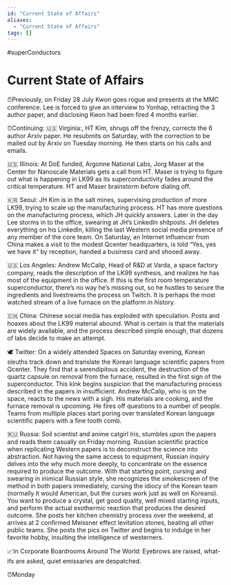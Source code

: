 ```yaml
---
id: "Current State of Affairs"
aliases:
  - "Current State of Affairs"
tags: []
---
```

#superConductors
# Current State of Affairs

⏰Previously, on Friday 28 July
Kwon goes rogue and presents at the MMC conference.
Lee is forced to give an interview to Yonhap, retracting the 3 author paper, and disclosing Kwon had been fired 4 months earlier.

⏰Continuing:
🇺🇸 Virginia:, HT Kim, shrugs off the frenzy, corrects the 6 author Arxiv paper. He resubmits on Saturday, with the correction to be mailed out by Arxiv on Tuesday morning. He then starts on his calls and emails.

🇺🇸 Illinois: At DoE funded, Argonne National Labs, Jorg Maser at the Center for Nanoscale Materials gets a call from HT. Maser is trying to figure out what is happening in LK99 as its superconductivity fades around the critical temperature. HT and Maser brainstorm before dialing off.

🇰🇷 Seoul: JH Kim is in the salt mines, supervising production of more LK99, trying to scale up the manufacturing process. HT has more questions on the manufacturing process, which JH quickly answers. Later in the day Lee storms in to the office, swearing at JH’s LinkedIn shitposts. JH deletes everything on his LinkedIn, killing the last Western social media presence of any member of the core team. On Saturday, an Internet influencer from China makes a visit to the modest Qcenter headquarters, is told “Yes, yes we have it” by reception, handed a business card and shooed away.

🇺🇸 Los Angeles: Andrew McCalip, Head of R&D at Varda, a space factory company, reads the description of the LK99 synthesis, and realizes he has most of the equipment in the office. If this is the first room temperature superconductor, there’s no way he’s missing out, so he hustles to secure the ingredients and livestreams the process on Twitch. It is perhaps the most watched stream of a live furnace on the platform in history.

🇨🇳 China: Chinese social media has exploded with speculation. Posts and hoaxes about the LK99 material abound. What is certain is that the materials are widely available, and the process described simple enough, that dozens of labs decide to make an attempt.

🕊️ Twitter: On a widely attended Spaces on Saturday evening, Korean sleuths track down and translate the Korean language scientific papers from Qcenter. They find that a serendipitous accident, the destruction of the quartz capsule on removal from the furnace, resulted in the first sign of the superconductor. This  kink begins suspicion that the manufacturing process described in the papers in insufficient. Andrew McCalip, who is on the space, reacts to the news with a sigh. His materials are cooking, and the furnace removal is upcoming. He fires off questions to a number of people. Teams from multiple places start poring over translated Korean language scientific papers with a fine tooth comb.

🇷🇺 Russia: Soil scientist and anime catgirl Iris, stumbles upon the papers and reads them casually on Friday morning. Russian scientific practice when replicating Western papers is to deconstruct the science into abstraction. Not having the same access to equipment, Russian inquiry delves into the why much more deeply, to concentrate on the essence required to produce the outcome. With that starting point, cursing and swearing in inimical Russian style, she recognizes the smokescreen of the method in both papers immediately, cursing the idiocy of the Korean team (normally it would American, but the curses work just as well on Koreans). You want to produce a crystal, get good quality, well mixed starting inputs, and perform the actual exothermic reaction that produces the desired outcome. She posts her kitchen chemistry process over the weekend, at arrives at 2 confirmed Meissner effect levitation stones, beating all other public teams. She posts the pics on Twitter and begins to indulge in her favorite hobby, insulting the intelligence of westerners. 

📈In Corporate Boardrooms Around The World: Eyebrows are raised, what-ifs are asked, quiet emissaries are despatched.

⏰Monday

